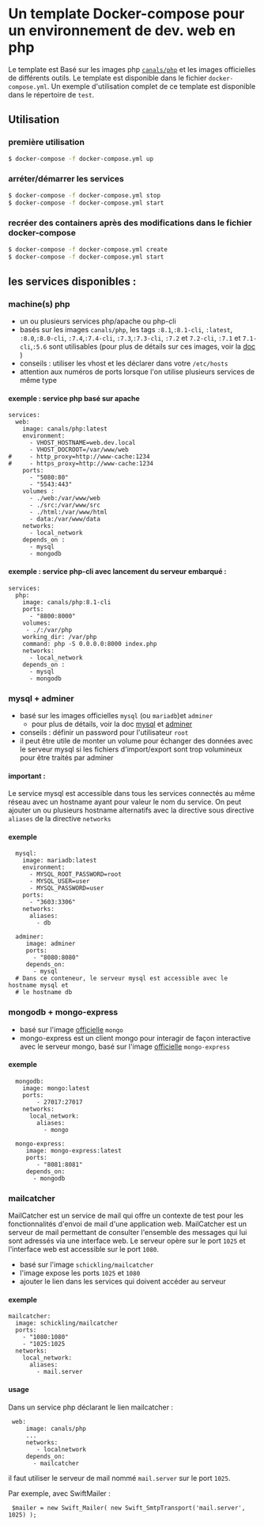 # Un template Docker-compose pour un environnement de dev. web en php

Le template est Basé sur les images php  [`canals/php`](https://hub.docker.com/r/canals/php/) et les images officielles 
de différents outils. Le template est disponible dans le fichier `docker-compose.yml`. Un exemple d'utilisation complet 
de ce template est disponible dans le répertoire de `test`.

## Utilisation

### première utilisation
```bash
$ docker-compose -f docker-compose.yml up

```

### arréter/démarrer les services
```bash
$ docker-compose -f docker-compose.yml stop
$ docker-compose -f docker-compose.yml start
```

### recréer des containers après des modifications dans le fichier docker-compose
```bash
$ docker-compose -f docker-compose.yml create
$ docker-compose -f docker-compose.yml start
```

## les services disponibles :

### machine(s) php

* un ou plusieurs services php/apache ou php-cli
* basés sur les images `canals/php`, les tags `:8.1`,`:8.1-cli`, `:latest`, `:8.0`,`:8.0-cli`, `:7.4`,`:7.4-cli`, `:7.3`,`:7.3-cli`, `:7.2` et `7.2-cli`, `:7.1` 
et `7.1-cli`,`:5.6` sont utilisables (pour plus de détails sur ces images, 
voir la [doc](https://hub.docker.com/r/canals/php/) )
* conseils : utiliser les vhost et les déclarer dans votre `/etc/hosts`
* attention aux numéros de ports lorsque l'on utilise plusieurs services de même type


#### exemple : service php basé sur apache
```
services:
  web:
    image: canals/php:latest
    environment:
      - VHOST_HOSTNAME=web.dev.local
      - VHOST_DOCROOT=/var/www/web
#     - http_proxy=http://www-cache:1234     
#     - https_proxy=http://www-cache:1234
    ports:
      - "5080:80"
      - "5543:443"
    volumes :
      - ./web:/var/www/web
      - ./src:/var/www/src
      - ./html:/var/www/html
      - data:/var/www/data
    networks:          
      - local_network  
    depends_on :
      - mysql
      - mongodb
```
#### exemple : service php-cli avec lancement du serveur embarqué : 
```
services:
  php:
    image: canals/php:8.1-cli
    ports:
      - "8800:8000"
    volumes:
     - ./:/var/php
    working_dir: /var/php
    command: php -S 0.0.0.0:8000 index.php
    networks:          
      - local_network  
    depends_on :
      - mysql
      - mongodb
```

### mysql + adminer

* basé sur les images officielles `mysql` (ou `mariadb`)et `adminer`
    * pour plus de détails, voir la doc [mysql](https://hub.docker.com/_/mysql/) et
     [adminer](https://hub.docker.com/_/adminer/)
* conseils : définir un password pour l'utilisateur `root`
* il peut être utile de monter un volume pour échanger des données avec le serveur mysql
  si les fichiers d'import/export sont trop volumineux pour être traités par adminer

#### important :
Le service mysql est accessible dans tous les services connectés au même réseau avec 
un hostname ayant pour valeur le nom du service.
On peut ajouter un ou plusieurs hostname alternatifs avec la directive sous directive `aliases` de la directive `networks`


#### exemple

```
  mysql:
    image: mariadb:latest
    environment:
      - MYSQL_ROOT_PASSWORD=root
      - MYSQL_USER=user
      - MYSQL_PASSWORD=user
    ports:
      - "3603:3306"
    networks:
      aliases:
        - db
      
  adminer:
     image: adminer
     ports:
       - "8080:8080"
     depends_on:
       - mysql
  # Dans ce conteneur, le serveur mysql est accessible avec le hostname mysql et 
  # le hostname db
```

### mongodb + mongo-express

* basé sur l'image [officielle](https://hub.docker.com/_/mongo/) `mongo`
* mongo-express est un client mongo pour interagir de façon interactive avec le serveur mongo,
 basé sur l'image [officielle](https://hub.docker.com/_/mongo-express/) `mongo-express`

#### exemple

```
  mongodb:
    image: mongo:latest
    ports:
        - 27017:27017
    networks:
      local_network:
        aliases:
          - mongo

  mongo-express:
     image: mongo-express:latest
     ports:
        - "8081:8081"
     depends_on:
       - mongodb
```

### mailcatcher
 MailCatcher est un service de mail qui offre un contexte de test pour les
 fonctionnalités d'envoi de mail d'une application web. MailCatcher est un serveur de mail
 permettant de consulter l'ensemble des messages qui lui sont adressés via une interface web.
 Le serveur opère sur le port `1025` et l'interface web est accessible sur le port `1080`.

 * basé sur l'image `schickling/mailcatcher`
 * l'image expose les ports `1025` et `1080`
 * ajouter le lien dans les services qui doivent accéder au serveur

#### exemple
```
mailcatcher:
  image: schickling/mailcatcher
  ports:
    - "1080:1080"
    - "1025:1025
  networks: 
    local_network:
      aliases:
        - mail.server
```

#### usage
 Dans un service php déclarant le lien mailcatcher :
```
 web:
     image: canals/php
     ...
     networks:
        - localnetwork
     depends_on:
       - mailcatcher
```

 il faut utiliser le serveur de mail nommé `mail.server` sur le port `1025`.

 Par exemple, avec SwiftMailer :
```
 $mailer = new Swift_Mailer( new Swift_SmtpTransport('mail.server', 1025) );
```

